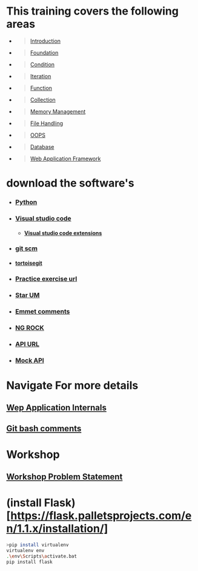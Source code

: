 # This training covers the following areas
* > [Introduction](/training_artifacts/Chaptor1-Introduction.pptx)
* > [Foundation](/training_artifacts/Chaptor2-Foundation.pptx)
* > [Condition](/training_artifacts/Chaptor3-Conditon.pptx)
* > [Iteration](/training_artifacts/Chaptor4-Ireration.pptx)
* > [Function](/training_artifacts/Chaptor5-Functions.pptx)
* > [Collection](/training_artifacts/Chaptor6-collections.pptx)
* > [Memory Management](/training_artifacts/Chaptor7-Memory-Management.pptx)
* > [File Handling](/training_artifacts/Chaptor8-Files.pptx)
* > [OOPS](/training_artifacts/Chaptor9-OOPS.pptx)
* > [Database](/training_artifacts/Chaptor3-Conditon.pptx)
* > [Web Application Framework](/training_artifacts/Chaptor10-Web-Introduction.pptx)

# download the software's

* ###  [Python](https://www.python.org/downloads/release/python-383/)
* ###  [Visual studio code](https://code.visualstudio.com/download)
  - #### [Visual studio code extensions](https://github.com/loyolastalin/CLI_Linux/blob/master/vscode_extentions.md)
* ### [git scm](https://git-scm.com/)
*  ####  [tortoisegit](https://tortoisegit.org/download/)
* ### [Practice exercise url](https://www.w3resource.com/python-exercises/python-basic-exercise-6.php)
* ### [Star UM](http://staruml.io/download)
* ### [Emmet comments](https://docs.emmet.io/cheat-sheet/)
* ### [NG ROCK](https://ngrok.com/download)
* ### [API URL](https://reqres.in/)
* ### [Mock API](https://mocki.io/)
# Navigate For more details
## [Wep Application Internals](WebApplication.md)
## [Git bash comments](Git_Commands.md)

# Workshop
## [Workshop Problem Statement](workshop.md)

# (install Flask)[https://flask.palletsprojects.com/en/1.1.x/installation/]
```bash
>pip install virtualenv
virtualenv env
.\env\Scripts\activate.bat
pip install flask
```
